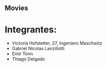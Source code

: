 ## Movies

# Integrantes:

- Victoria Hofstetter, 27, Ingeniero Maschwitz
- Gabriel Nicolas Lanzillotti
- Emir Tonn
- Thiago Delgado 